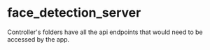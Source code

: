 # face_detection_server

Controller's folders have all the api endpoints that would need to be accessed by the app.
